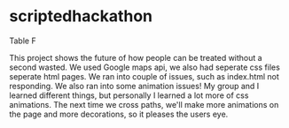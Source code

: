 # scriptedhackathon
Table F

This project shows the future of how people can be treated without a second wasted. We used Google maps api, we also had  seperate css files seperate html pages. We ran into couple of issues, such as index.html not responding. We also ran into some animation issues! My group and I learned different things, but personally I learned a lot more of css animations. The next time we cross paths, we'll make more animations on the page and more decorations, so it pleases the users eye.
